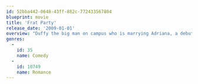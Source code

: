 ```yaml
---
id: 52bba442-0648-43ff-882c-772433567804
blueprint: movie
title: 'Frat Party'
release_date: '2009-01-01'
overview: "Duffy the big man on campus who is marrying Adriana, a debutante heiress to a global wine fortune, right after they both graduate from the same prestigious University. Unfortunately , the final Frat Party of his college career is the night before his wedding and there are many obstacles in his way, including a soon to be Father -In-Law who is less than happy with his daughter's choice."
genres:
  -
    id: 35
    name: Comedy
  -
    id: 10749
    name: Romance
---
```

